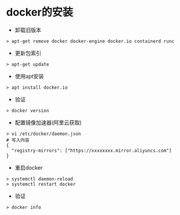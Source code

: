 # docker的安装

- 卸载旧版本

```shell
> apt-get remove docker docker-engine docker.io containerd runc
```

- 更新包索引

```shell
> apt-get update
```

- 使用apt安装

```shell
> apt install docker.io
```

- 验证

```shell
> docker version
```

- 配置镜像加速器(阿里云获取)

```shell
> vi /etc/docker/daemon.json
# 写入内容
{
  "registry-mirrors": ["https://xxxxxxxx.mirror.aliyuncs.com"]
}
```

- 重启docker

```shell
> systemctl daemon-reload
> systemctl restart docker
```

- 验证

```shell
> docker info
```